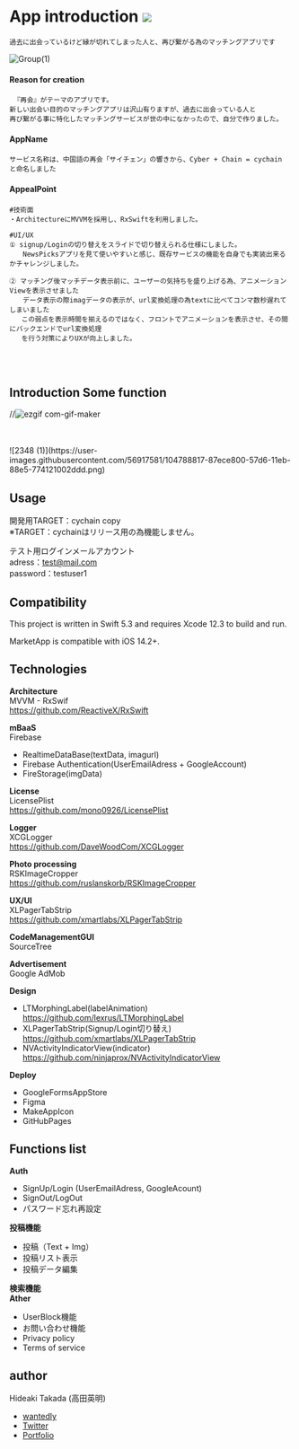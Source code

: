 # App introduction ![](https://img.shields.io/static/v1?label=swift&message=5.3&color=green) 

 ```
 過去に出会っているけど縁が切れてしまった人と、再び繋がる為のマッチングアプリです
 ```

![Group(1)](https://user-images.githubusercontent.com/56917581/75443708-547a5280-59a5-11ea-9abd-8e2095d6159c.png)

#### Reason for creation
```
 『再会』がテーマのアプリです。  
新しい出会い目的のマッチングアプリは沢山有りますが、過去に出会っている人と  
再び繋がる事に特化したマッチングサービスが世の中になかったので、自分で作りました。  
 ```
#### AppName
```
サービス名称は、中国語の再会「サイチェン」の響きから、Cyber + Chain = cychain と命名しました
```
#### AppealPoint
```
#技術面
・ArchitectureにMVVMを採用し、RxSwiftを利用しました。

#UI/UX
① signup/Loginの切り替えをスライドで切り替えられる仕様にしました。
　　NewsPicksアプリを見て使いやすいと感じ、既存サービスの機能を自身でも実装出来るかチャレンジしました。

② マッチング後マッチデータ表示前に、ユーザーの気持ちを盛り上げる為、アニメーションViewを表示させました
　　データ表示の際imagデータの表示が、url変換処理の為textに比べてコンマ数秒遅れてしまいました
   この弱点を表示時間を揃えるのではなく、フロントでアニメーションを表示させ、その間にバックエンドでurl変換処理
   を行う対策によりUXが向上しました。
```

<br />
<br />
  
## Introduction Some function 
//![ezgif com-gif-maker](https://user-images.githubusercontent.com/56917581/104749492-3886c780-5796-11eb-9584-cfe046e0f769.gif)



<br />
<br />
![2348 (1)](https://user-images.githubusercontent.com/56917581/104788817-87ece800-57d6-11eb-88e5-774121002ddd.png)



## Usage
開発用TARGET：cychain copy  
※TARGET：cychainはリリース用の為機能しません。  

テスト用ログインメールアカウント  
adress：test@mail.com  
password：testuser1  

## Compatibility

This project is written in Swift 5.3 and requires Xcode 12.3 to build and run.

MarketApp is compatible with iOS 14.2+.


## Technologies

**Architecture**  
    MVVM - RxSwif  
    https://github.com/ReactiveX/RxSwift

**mBaaS**  
Firebase
 - RealtimeDataBase(textData, imagurl)
 - Firebase Authentication(UserEmailAdress + GoogleAccount)
 - FireStorage(imgData)

**License**   
LicensePlist  
https://github.com/mono0926/LicensePlist

**Logger**   
XCGLogger  
https://github.com/DaveWoodCom/XCGLogger

**Photo processing**    
RSKImageCropper  
https://github.com/ruslanskorb/RSKImageCropper

**UX/UI**   
XLPagerTabStrip  
https://github.com/xmartlabs/XLPagerTabStrip

**CodeManagementGUI**  
SourceTree

**Advertisement**  
Google AdMob

**Design**
- LTMorphingLabel(labelAnimation)  
https://github.com/lexrus/LTMorphingLabel  
- XLPagerTabStrip(Signup/Login切り替え)  
https://github.com/xmartlabs/XLPagerTabStrip  
- NVActivityIndicatorView(indicator)  
https://github.com/ninjaprox/NVActivityIndicatorView  

**Deploy**
- GoogleFormsAppStore
- Figma
- MakeAppIcon
- GitHubPages

## Functions list
**Auth**  
 - SignUp/Login (UserEmailAdress, GoogleAcount) 
 - SignOut/LogOut
 - パスワード忘れ再設定
  
 **投稿機能**  
 - 投稿（Text + Img）
 - 投稿リスト表示  
 - 投稿データ編集 
  
**検索機能**  
**Ather**  
 - UserBlock機能
 - お問い合わせ機能
 - Privacy policy 
 - Terms of service



## author
Hideaki Takada (高田英明)
- [wantedly](https://www.wantedly.com/user/profile/edit)
- [Twitter](https://twitter.com/HideakiTakada/)
- [Portfolio](https://takadahideaki.github.io/Portfolio.github.io/)

